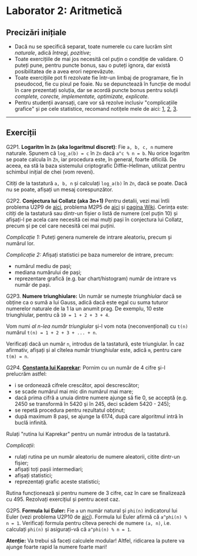 # Laborator 2: Aritmetică

## Precizări inițiale
- Dacă nu se specifică separat, toate numerele cu care lucrăm sînt *naturale*,
adică *întregi, pozitive*;
- Toate exercițiile de mai jos necesită cel puțin o condiție
de validare. O puteți pune, pentru puncte bonus, sau o puteți ignora, dar
există posibilitatea de a avea erori neprevăzute.
- Toate exercițiile pot fi rezolvate fie într-un limbaj de programare,
fie în pseudocod, fie cu pixul pe foaie. Nu se depunctează în funcție de
modul în care prezentați soluția, dar se acordă puncte bonus pentru soluții
*complete, corecte, implementate, optimizate, explicate.*
- Pentru studenții avansați, care vor să rezolve inclusiv "complicațiile grafice"
și pe cele statistice, recomand notițele mele de aici: [1](https://github.com/adimanea/fsa-softmat/blob/main/python/6-stat.md), [2](https://github.com/adimanea/fsa-softmat/blob/main/python/3-grafice-discrete.md),
[3](https://github.com/adimanea/fsa-softmat/blob/main/python/3-grafice-discrete.ipynb).

-------------

## Exerciții

G2P1. **Logaritm în `Zn` (aka logaritmul discret)**: Fie `a, b, c, n`
numere naturale. Spunem că `log_a(b) = c` în `Zn` dacă `a^c % n = b`.
Nu orice logaritm se poate calcula în `Zn`, iar procedura este, în general,
foarte dificilă. De aceea, ea stă la baza sistemului criptografic
Diffie-Hellman, utilizat pentru schimbul inițial de chei (vom reveni).

Citiți de la tastatură `a, b, n` și calculați `log_a(b)` în `Zn`, dacă se poate.
Dacă nu se poate, afișați un mesaj corespunzător.

G2P2. **Conjectura lui Collatz (aka 3n+1)** Pentru detalii, vezi mai întîi
problema U2P9 de [aici](usor.md), problema M2P5 de [aici](mediu.md) și 
[pagina Wiki](https://en.wikipedia.org/wiki/Collatz_conjecture).
Cerința este: citiți de la tastatură sau dintr-un fișier o listă de numere
(cel puțin 10) și afișați-l pe acela care necesită cei mai mulți pași
în conjectura lui Collatz, precum și pe cel care necesită cei mai puțini.

*Complicație 1:* Puteți genera numerele de intrare aleatoriu, precum și numărul lor.

*Complicație 2:* Afișați statistici pe baza numerelor de intrare, precum:
- numărul mediu de pași;
- mediana numărului de pași;
- reprezentare grafică (e.g. bar chart/histogram) număr de intrare vs număr de pași.

G2P3. **Numere triunghiulare:** Un număr se numește *triunghiular* dacă se obține
ca o sumă a lui Gauss, adică dacă este egal cu suma tuturor numerelor naturale
de la 1 la un anumit prag. De exemplu, 10 este triunghiular, pentru că
`10 = 1 + 2 + 3 + 4`.

Vom numi *al n-lea număr triungiular* și-l vom nota (neconvențional)
cu `t(n)` numărul `t(n) = 1 + 2 + 3 + ... + n`.

Verificați dacă un număr `n`, introdus de la tastatură, este triungiular.
În caz afirmativ, afișați și al cîtelea număr triunghiular este, adică
`m`, pentru care `t(m) = n`.

G2P4. **[Constanta lui Kaprekar](https://en.wikipedia.org/wiki/Kaprekar%27s_routine)**: Pornim cu un număr de 4 cifre și-l
prelucrăm astfel:
- i se ordonează cifrele crescător, apoi descrescător;
- se scade numărul mai mic din numărul mai mare;
- dacă prima cifră a unuia dintre numere ajunge să fie 0, se acceptă
(e.g. 2450 se transformă în 5420 și în 245, deci scădem 5420 - 245);
- se repetă procedura pentru rezultatul obținut;
- după maximum 8 pași, se ajunge la 6174, după care algoritmul intră în buclă infinită.

Rulați "rutina lui Kaprekar" pentru un număr introdus de la tastatură.

*Complicații*:
- rulați rutina pe un număr aleatoriu de numere aleatorii, citite dintr-un fișier;
- afișați toți pașii intermediari;
- afișați statistici;
- reprezentați grafic aceste statistici;


Rutina funcționează și pentru numere de 3 cifre, caz în care se finalizează cu 495.
Rezolvați exercițiul și pentru acest caz.

G2P5. **Formula lui Euler:** Fie `a` un număr natural și `phi(n)` indicatorul lui Euler
(vezi problema U2P10 de [aici](usor.md)). Formula lui Euler afirmă că `a^phi(n) % n = 1`.
Verificați formula pentru cîteva perechi de numere `(a, n)`, i.e. calculați `phi(n)`
și asigurați-vă că `a^phi(n) % n = 1`.

**Atenție:** Va trebui să faceți calculele modular! Altfel, ridicarea la putere
va ajunge foarte rapid la numere foarte mari!


